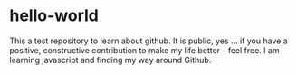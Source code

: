 # hello-world
This a test repository to learn about github.
It is public, yes ... if you have a positive, constructive contribution to make my life better - feel free.
I am learning javascript and finding my way around Github.
